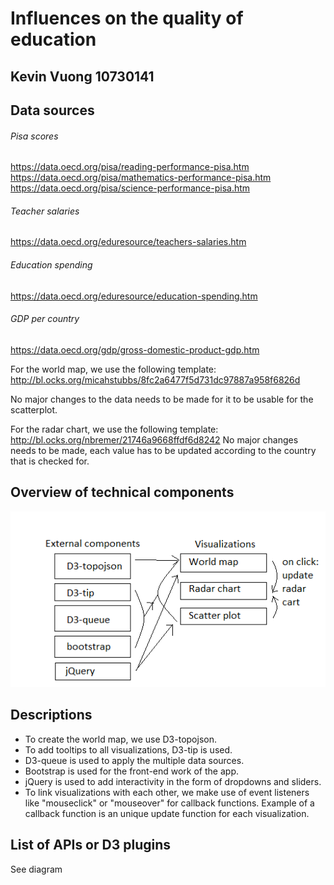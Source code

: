 # Influences on the quality of education
## Kevin Vuong 10730141

## Data sources

###### Pisa scores
https://data.oecd.org/pisa/reading-performance-pisa.htm  
https://data.oecd.org/pisa/mathematics-performance-pisa.htm  
https://data.oecd.org/pisa/science-performance-pisa.htm

###### Teacher salaries
https://data.oecd.org/eduresource/teachers-salaries.htm

###### Education spending
https://data.oecd.org/eduresource/education-spending.htm

###### GDP per country
https://data.oecd.org/gdp/gross-domestic-product-gdp.htm

For the world map, we use the following template: http://bl.ocks.org/micahstubbs/8fc2a6477f5d731dc97887a958f6826d

No major changes to the data needs to be made for it to be usable for the scatterplot.

For the radar chart, we use the following template: http://bl.ocks.org/nbremer/21746a9668ffdf6d8242
No major changes needs to be made, each value has to be updated according to the country that is checked for.

## Overview of technical components

![](doc/diagram.png)

## Descriptions

- To create the world map, we use D3-topojson.
- To add tooltips to all visualizations, D3-tip is used.
- D3-queue is used to apply the multiple data sources.
- Bootstrap is used for the front-end work of the app.
- jQuery is used to add interactivity in the form of dropdowns and sliders.
- To link visualizations with each other, we make use of event listeners like "mouseclick" or "mouseover"
for callback functions. Example of a callback function is an unique update function for each visualization.

## List of APIs or D3 plugins

See diagram
